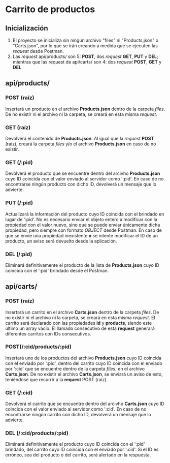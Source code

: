 # Carrito de productos

## Inicialización
1. El proyecto se inicializa sin ningún archivo "files" ni "Products.json" o "Carts.json", por lo que se irán creando a medida que se ejecuten las *request* desde Postman.
2. Las *request* api/products/ son 5: **POST**, dos *request* **GET**, **PUT** y **DEL**; mientras que las request de api/carts/ son 4: dos *request* **POST**, **GET** y **DEL**

## api/products/
### POST (raíz)
Insertará un producto en el archivo **Products.json** dentro de la carpeta *files*. De no existir ni el archivo ni la carpeta, se creará en esta misma *request*.
### GET (raíz)
Devolverá el contenido de **Products.json**. Al igual que la *request* **POST** (raíz), creará la carpeta *files* y/o el archivo **Products.json** en caso de no existir.
### GET (/:pid)
Devolverá el producto que se encuentre dentro del arcivho **Products.json** cuyo ID coincida con el valor enviado al servidor como ':pid'. En caso de no encontrarse ningún producto con dicho ID, devolverá un mensaje que lo advierte.
### PUT (/:pid)
Actualizará la información del producto cuyo ID coincida con el brindado en lugar de ':pid'. No es necesario enviar el objeto entero a modificar con la propiedad con el valor nuevo, sino que se puede enviar únicamente dicha propiedad, pero siempre con formato *OBJECT* desde Postman. En caso de que se envíe una propiedad inexistente **o** se intente modificar el ID de un producto, un aviso será devuelto desde la aplicación.
### DEL (/:pid)
Eliminará definitivamente el producto de la lista de **Products.json** cuyo ID coincida con el ':pid' brindado desde el Postman.

## api/carts/
### POST (raíz)
Insertará un carrito en el archivo **Carts.json** dentro de la carpeta *files*. De no existir ni el archivo ni la carpeta, se creará en esta misma *request*. El carrito será declarado con las propiedades **id** y **products**, siendo este último un array vacío. El llamado consecutivo de esta **request** generará diferentes carritos con IDs consecutivos.
### POST(/:cid/products/:pid)
Insertará uno de los productos del archivo **Products.json** cuyo ID coincida con el enviado por ':pid', dentro del carrito cuyo ID coincida con el enviado por ':cid' que se encuentre dentro de la carpeta *files*, en el archivo **Carts.json**. De no existir el archivo **Carts.json**, se enviará un aviso de esto, teniéndose que recurrir a la **request** POST (raíz).
### GET (/:cid)
Devolverá el carrito que se encuentre dentro del arcivho **Carts.json** cuyo ID coincida con el valor enviado al servidor como ':cid'. En caso de no encontrarse ningún carrito con dicho ID, devolverá un mensaje que lo advierte.
### DEL (/:cid/products/:pid)
Eliminará definitivamente el producto cuyo ID coincida con el ':pid' brindado, del carrito cuyo ID coincida con el enviado por ':cid'. Si el ID es erróneo, sea del producto o del carrito, será alertado en la respuesta.
